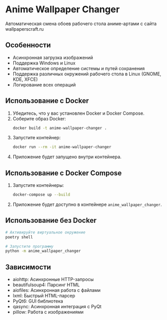 # Anime Wallpaper Changer

Автоматическая смена обоев рабочего стола аниме-артами с сайта wallpaperscraft.ru

## Особенности

- Асинхронная загрузка изображений
- Поддержка Windows и Linux
- Автоматическое определение системы и путей сохранения
- Поддержка различных окружений рабочего стола в Linux (GNOME, KDE, XFCE)
- Логирование всех операций


## Использование с Docker

1. Убедитесь, что у вас установлен Docker и Docker Compose.
2. Соберите образ Docker:
   ```bash
   docker build -t anime-wallpaper-changer .
   ```
3. Запустите контейнер:
   ```bash
   docker run --rm -it anime-wallpaper-changer
   ```
4. Приложение будет запущено внутри контейнера.

## Использование с Docker Compose

1. Запустите контейнеры:
   ```bash
   docker-compose up --build
   ```
2. Приложение будет доступно в контейнере `anime_wallpaper_changer`.

## Использование без Docker

```bash
# Активируйте виртуальное окружение
poetry shell

# Запустите программу
python -m anime_wallpaper_changer
```

## Зависимости

- aiohttp: Асинхронные HTTP-запросы
- beautifulsoup4: Парсинг HTML
- aiofiles: Асинхронная работа с файлами
- lxml: Быстрый HTML-парсер
- PyQt6: GUI библиотека
- qasync: Асинхронная интеграция с PyQt
- pillow: Работа с изображениями
